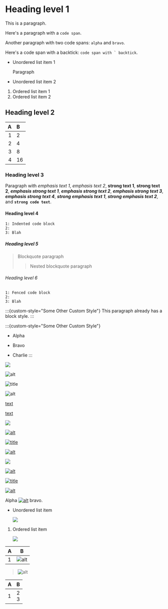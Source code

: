# Heading level 1

This is a paragraph.

Here's a paragraph with a `code span`.

Another paragraph with two code spans: `alpha` and `bravo`.

Here's a code span with a backtick: ``code span with ` backtick``.

* Unordered list item 1

  Paragraph

* Unordered list item 2

1. Ordered list item 1
2. Ordered list item 2

## Heading level 2

A | B
---:|:---
1 | 2
2 | 4
3 | 8
4 | 16

### Heading level 3

Paragraph with
*emphasis text 1*,
_emphasis text 2_,
**strong text 1**,
__strong text 2__,
***emphasis strong text 1***,
___emphasis strong text 2___,
_**emphasis strong text 3**_,
*__emphasis strong text 4__*,
**_strong emphasis text 1_**,
__*strong emphasis text 2*__, and
**`strong code text`**.

#### Heading level 4

    1: Indented code block
    2: 
    3: Blah

##### Heading level 5

> Blockquote paragraph
>
> > Nested blockquote paragraph

###### Heading level 6

```info
1: Fenced code block
2: 
3: Blah
```

:::{custom-style="Some Other Custom Style"}
This paragraph already has a block style.
:::

:::{custom-style="Some Other Custom Style"}
* Alpha

* Bravo

* Charlie
:::

![](path)

![alt](path)

![](path "title")

![alt](path "title")

[text](url)

[text](url "title")

[![](path)](url)

[![alt](path)](url)

[![](path "title")](url)

[![alt](path "title")](url)

[![](path)](url "title")

[![alt](path)](url "title")

[![](path "title")](url "title")

[![alt](path "title")](url "title")

Alpha [![alt](path "title")](url "title") bravo.

* Unordered list item

  ![](path)

1. Ordered list item

   ![](path)

A | B
---|---
1 | ![alt](path)

> ![alt](path)

A | B
---|---
1 | 2<br>3

